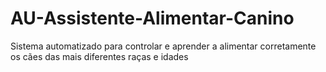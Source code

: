 # AU-Assistente-Alimentar-Canino
Sistema automatizado para controlar e aprender a alimentar corretamente os cães das mais diferentes raças e idades

